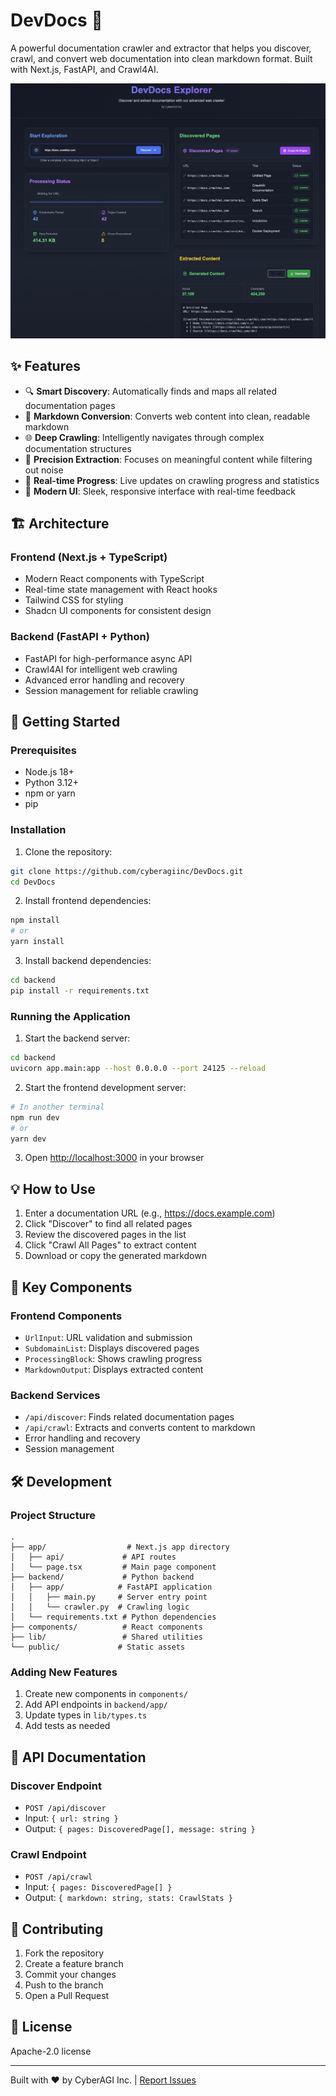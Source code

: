 # DevDocs 🚀

A powerful documentation crawler and extractor that helps you discover, crawl, and convert web documentation into clean markdown format. Built with Next.js, FastAPI, and Crawl4AI.

![alt text](image.png)
## ✨ Features

- 🔍 **Smart Discovery**: Automatically finds and maps all related documentation pages
- 📝 **Markdown Conversion**: Converts web content into clean, readable markdown
- 🌐 **Deep Crawling**: Intelligently navigates through complex documentation structures
- 🎯 **Precision Extraction**: Focuses on meaningful content while filtering out noise
- 🚄 **Real-time Progress**: Live updates on crawling progress and statistics
- 💫 **Modern UI**: Sleek, responsive interface with real-time feedback

## 🏗️ Architecture

### Frontend (Next.js + TypeScript)
- Modern React components with TypeScript
- Real-time state management with React hooks
- Tailwind CSS for styling
- Shadcn UI components for consistent design

### Backend (FastAPI + Python)
- FastAPI for high-performance async API
- Crawl4AI for intelligent web crawling
- Advanced error handling and recovery
- Session management for reliable crawling

## 🚀 Getting Started

### Prerequisites
- Node.js 18+
- Python 3.12+
- npm or yarn
- pip

### Installation

1. Clone the repository:
```bash
git clone https://github.com/cyberagiinc/DevDocs.git
cd DevDocs
```

2. Install frontend dependencies:
```bash
npm install
# or
yarn install
```

3. Install backend dependencies:
```bash
cd backend
pip install -r requirements.txt
```

### Running the Application

1. Start the backend server:
```bash
cd backend
uvicorn app.main:app --host 0.0.0.0 --port 24125 --reload
```

2. Start the frontend development server:
```bash
# In another terminal
npm run dev
# or
yarn dev
```

3. Open [http://localhost:3000](http://localhost:3000) in your browser

## 💡 How to Use

1. Enter a documentation URL (e.g., https://docs.example.com)
2. Click "Discover" to find all related pages
3. Review the discovered pages in the list
4. Click "Crawl All Pages" to extract content
5. Download or copy the generated markdown

## 🧩 Key Components

### Frontend Components
- `UrlInput`: URL validation and submission
- `SubdomainList`: Displays discovered pages
- `ProcessingBlock`: Shows crawling progress
- `MarkdownOutput`: Displays extracted content

### Backend Services
- `/api/discover`: Finds related documentation pages
- `/api/crawl`: Extracts and converts content to markdown
- Error handling and recovery
- Session management

## 🛠️ Development

### Project Structure
```
.
├── app/                  # Next.js app directory
│   ├── api/             # API routes
│   └── page.tsx         # Main page component
├── backend/             # Python backend
│   ├── app/            # FastAPI application
│   │   ├── main.py     # Server entry point
│   │   └── crawler.py  # Crawling logic
│   └── requirements.txt # Python dependencies
├── components/          # React components
├── lib/                 # Shared utilities
└── public/             # Static assets
```

### Adding New Features
1. Create new components in `components/`
2. Add API endpoints in `backend/app/`
3. Update types in `lib/types.ts`
4. Add tests as needed

## 📝 API Documentation

### Discover Endpoint
- `POST /api/discover`
- Input: `{ url: string }`
- Output: `{ pages: DiscoveredPage[], message: string }`

### Crawl Endpoint
- `POST /api/crawl`
- Input: `{ pages: DiscoveredPage[] }`
- Output: `{ markdown: string, stats: CrawlStats }`

## 🤝 Contributing

1. Fork the repository
2. Create a feature branch
3. Commit your changes
4. Push to the branch
5. Open a Pull Request

## 📄 License

Apache-2.0 license

---

Built with ❤️ by CyberAGI Inc. | [Report Issues](https://github.com/yourusername/DevDocs/issues)